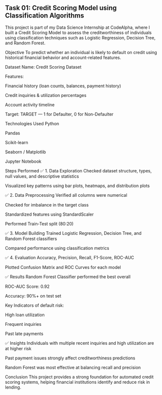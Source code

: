 Task 01: Credit Scoring Model using Classification Algorithms
---
This project is part of my Data Science Internship at CodeAlpha, where I built a Credit Scoring Model to assess the creditworthiness of individuals using classification techniques such as Logistic Regression, Decision Tree, and Random Forest.

Objective
To predict whether an individual is likely to default on credit using historical financial behavior and account-related features.

Dataset
Name: Credit Scoring Dataset

Features:

Financial history (loan counts, balances, payment history)

Credit inquiries & utilization percentages

Account activity timeline

Target: TARGET — 1 for Defaulter, 0 for Non-Defaulter

Technologies Used
Python

Pandas

Scikit-learn

Seaborn / Matplotlib

Jupyter Notebook

Steps Performed
✅ 1. Data Exploration
Checked dataset structure, types, null values, and descriptive statistics

Visualized key patterns using bar plots, heatmaps, and distribution plots

✅ 2. Data Preprocessing
Verified all columns were numerical

Checked for imbalance in the target class

Standardized features using StandardScaler

Performed Train-Test split (80:20)

✅ 3. Model Building
Trained Logistic Regression, Decision Tree, and Random Forest classifiers

Compared performance using classification metrics

✅ 4. Evaluation
Accuracy, Precision, Recall, F1-Score, ROC-AUC

Plotted Confusion Matrix and ROC Curves for each model

✅ Results
Random Forest Classifier performed the best overall

ROC-AUC Score: 0.92

Accuracy: 90%+ on test set

Key Indicators of default risk:

High loan utilization

Frequent inquiries

Past late payments

✅ Insights
Individuals with multiple recent inquiries and high utilization are at higher risk

Past payment issues strongly affect creditworthiness predictions

Random Forest was most effective at balancing recall and precision

Conclusion
This project provides a strong foundation for automated credit scoring systems, helping financial institutions identify and reduce risk in lending.
